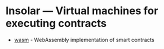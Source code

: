 Insolar — Virtual machines for executing contracts
==================================================

 - [wasm](wasm/README.md) - WebAssembly implementation of smart contracts
